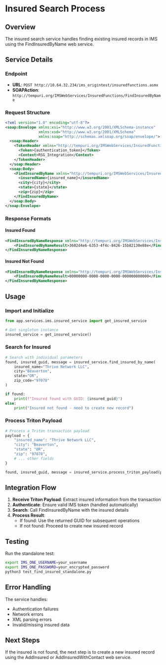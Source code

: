 # Insured Search Process

## Overview
The insured search service handles finding existing insured records in IMS using the FindInsuredByName web service.

## Service Details

### Endpoint
- **URL**: `POST http://10.64.32.234/ims_origintest/insuredfunctions.asmx`
- **SOAPAction**: `http://tempuri.org/IMSWebServices/InsuredFunctions/FindInsuredByName`

### Request Structure
```xml
<?xml version="1.0" encoding="utf-8"?>
<soap:Envelope xmlns:xsi="http://www.w3.org/2001/XMLSchema-instance" 
               xmlns:xsd="http://www.w3.org/2001/XMLSchema" 
               xmlns:soap="http://schemas.xmlsoap.org/soap/envelope/">
  <soap:Header>
    <TokenHeader xmlns="http://tempuri.org/IMSWebServices/InsuredFunctions">
      <Token>{authentication_token}</Token>
      <Context>RSG_Integration</Context>
    </TokenHeader>
  </soap:Header>
  <soap:Body>
    <FindInsuredByName xmlns="http://tempuri.org/IMSWebServices/InsuredFunctions">
      <insuredName>{insured_name}</insuredName>
      <city>{city}</city>
      <state>{state}</state>
      <zip>{zip}</zip>
    </FindInsuredByName>
  </soap:Body>
</soap:Envelope>
```

### Response Formats

#### Insured Found
```xml
<FindInsuredByNameResponse xmlns="http://tempuri.org/IMSWebServices/InsuredFunctions">
    <FindInsuredByNameResult>3602d4e6-6353-4f4c-8426-15b82130e88e</FindInsuredByNameResult>
</FindInsuredByNameResponse>
```

#### Insured Not Found
```xml
<FindInsuredByNameResponse xmlns="http://tempuri.org/IMSWebServices/InsuredFunctions">
    <FindInsuredByNameResult>00000000-0000-0000-0000-000000000000</FindInsuredByNameResult>
</FindInsuredByNameResponse>
```

## Usage

### Import and Initialize
```python
from app.services.ims.insured_service import get_insured_service

# Get singleton instance
insured_service = get_insured_service()
```

### Search for Insured
```python
# Search with individual parameters
found, insured_guid, message = insured_service.find_insured_by_name(
    insured_name="Thrive Network LLC",
    city="Beaverton",
    state="OR",
    zip_code="97078"
)

if found:
    print(f"Insured found with GUID: {insured_guid}")
else:
    print("Insured not found - need to create new record")
```

### Process Triton Payload
```python
# Process a Triton transaction payload
payload = {
    "insured_name": "Thrive Network LLC",
    "city": "Beaverton",
    "state": "OR",
    "zip": "97078",
    # ... other fields
}

found, insured_guid, message = insured_service.process_triton_payload(payload)
```

## Integration Flow

1. **Receive Triton Payload**: Extract insured information from the transaction
2. **Authenticate**: Ensure valid IMS token (handled automatically)
3. **Search**: Call FindInsuredByName with the insured details
4. **Process Result**:
   - If found: Use the returned GUID for subsequent operations
   - If not found: Proceed to create new insured record

## Testing
Run the standalone test:
```bash
export IMS_ONE_USERNAME=your_username
export IMS_ONE_PASSWORD=your_encrypted_password
python3 test_find_insured_standalone.py
```

## Error Handling
The service handles:
- Authentication failures
- Network errors
- XML parsing errors
- Invalid/missing insured data

## Next Steps
If the insured is not found, the next step is to create a new insured record using the AddInsured or AddInsuredWithContact web service.
